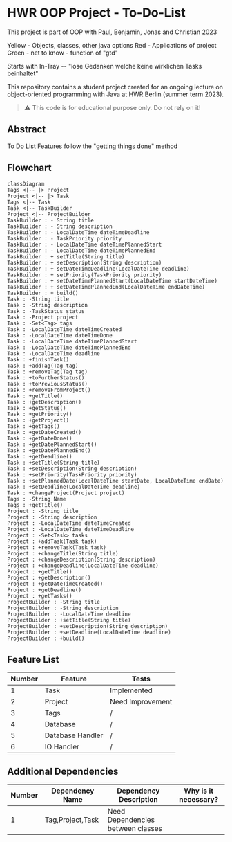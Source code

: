 # HWR OOP Project - To-Do-List

This project is part of OOP with Paul, Benjamin, Jonas and Christian 2023

Yellow - Objects, classes, other java options
Red - Applications of project
Green - net to know - function of "gtd"

Starts with In-Tray -- "lose Gedanken welche keine wirklichen Tasks beinhaltet"


This repository contains a student project created for an ongoing lecture on object-oriented programming with Java at HWR Berlin (summer term 2023).

> :warning: This code is for educational purpose only. Do not rely on it!

## Abstract
To Do List
Features follow the "getting things done" method

[TODO]: # (Write a short description of your project.)
[TODO]: # (State most important features.)
[TODO]: # (State the most interesting problems you encountered during the project.)


## Flowchart

```mermaid
classDiagram
Tags <|-- |> Project
Project <|-- |> Task
Tags <|-- Task
Task <|-- TaskBuilder
Project <|-- ProjectBuilder
TaskBuilder : - String title
TaskBuilder : - String description
TaskBuilder : - LocalDateTime dateTimeDeadline
TaskBuilder : - TaskPriority priority
TaskBuilder : - LocalDateTime dateTimePlannedStart
TaskBuilder : - LocalDateTime dateTimePlannedEnd
TaskBuilder : + setTitle(String title)
TaskBuilder : + setDescription(String description)
TaskBuilder : + setDateTimeDeadline(LocalDateTime deadline)
TaskBuilder : + setPriority(TaskPriority priority)
TaskBuilder : + setDateTimePlannedStart(LocalDateTime startDateTime)
TaskBuilder : + setDateTimePlannedEnd(LocalDateTime endDateTime)
TaskBuilder : + build()
Task : -String title
Task : -String description
Task : -TaskStatus status
Task : -Project project
Task : -Set<Tag> tags
Task : -LocalDateTime dateTimeCreated
Task : -LocalDateTime dateTimeDone
Task : -LocalDateTime dateTimePlannedStart
Task : -LocalDateTime dateTimePlannedEnd
Task : -LocalDateTime deadline
Task : +finishTask()
Task : +addTag(Tag tag)
Task : +removeTag(Tag tag)
Task : +toFurtherStatus()
Task : +toPreviousStatus()
Task : +removeFromProject()
Task : +getTitle()
Task : +getDescription()
Task : +getStatus()
Task : +getPriority()
Task : +getProject()
Task : +getTags()
Task : +getDateCreated()
Task : +getDateDone()
Task : +getDatePlannedStart()
Task : +getDatePlannedEnd()
Task : +getDeadline()
Task : +setTitle(String title)
Task : +setDescription(String description)
Task : +setPriority(TaskPriority priority)
Task : +setPlannedDate(LocalDateTime startDate, LocalDateTime endDate)
Task : +setDeadline(LocalDateTime deadline)
Task : +changeProject(Project project)
Tags : -String Name
Tags : +getTitle()
Project : -String title
Project : -String description
Project : -LocalDateTime dateTimeCreated
Project : -LocalDateTime dateTimeDeadline
Project : -Set<Task> tasks
Project : +addTask(Task task)
Project : +removeTask(Task task)
Project : +changeTitle(String title)
Project : +changeDescription(String description)
Project : +changeDeadline(LocalDateTime deadline)
Project : +getTitle()
Project : +getDescription()
Project : +getDateTimeCreated()
Project : +getDeadline()
Project : +getTasks()
ProjectBuilder : -String title
ProjectBuilder : -String description
ProjectBuilder : -LocalDateTime deadline
ProjectBuilder : +setTitle(String title)
ProjectBuilder : +setDescription(String description)
ProjectBuilder : +setDeadline(LocalDateTime deadline)
ProjectBuilder : +build()
```
## Feature List

[TODO]: # (For each feature implemented, add a row to the table!)

| Number | Feature | Tests |
|--------|---------|-------|
| 1      | Task       | Implemented     |
| 2      | Project | Need Improvement     |
| 3      | Tags    | /     |
| 4      | Database| /     |
|5|Database Handler|/|
|6|IO Handler|/|


## Additional Dependencies

[TODO]: # (For each additional dependency your project requires- Add an additional row to the table!)

| Number | Dependency Name | Dependency Description | Why is it necessary? |
|--------|-----------------|------------------------|----------------------|
| 1      | Tag,Project,Task               | Need Dependencies between classes                      |                     |
